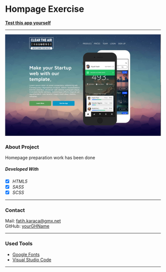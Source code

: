 # Hompage Exercise


**[Test this app yourself](https://github.com/F-Krc/Homepage-task1)**

---

![Screenshot from Project](./img/homepage.png)



### About Project

Homepage preparation work has been done

##### Developed With

- [x] _HTML5_
- [x] _SASS_
- [x] _SCSS_

---

### Contact

Mail: <fatih.karaca@gmx.net><br>
GitHub: [yourGHName](https://github.com/F-Krc)<br>


---

### Used Tools

- [Google Fonts](https://fonts.google.com/)
- [Visual Studio Code](https://code.visualstudio.com/)

---

